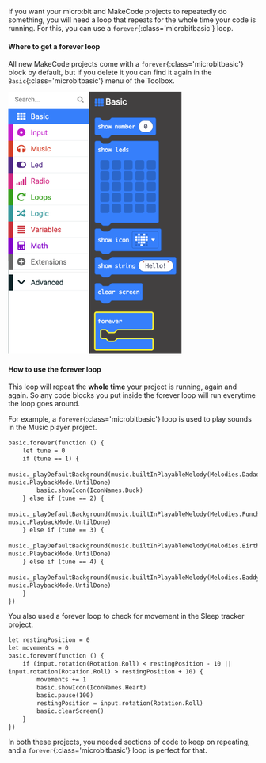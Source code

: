 If you want your micro:bit and MakeCode projects to repeatedly do something, you will need a loop that repeats for the whole time your code is running. For this, you can use a `forever`{:class='microbitbasic'} loop.

#### Where to get a forever loop

All new MakeCode projects come with a `forever`{:class='microbitbasic'} block by default, but if you delete it you can find it again in the `Basic`{:class='microbitbasic'} menu of the Toolbox.

<img src="images/forever-location.png" alt="The Basic menu with the `forever` block highlighted." width="350"/>

#### How to use the forever loop

This loop will repeat the **whole time** your project is running, again and again. So any code blocks you put inside the forever loop will run everytime the loop goes around.

For example, a `forever`{:class='microbitbasic'} loop is used to play sounds in the Music player project.

```microbit
basic.forever(function () {
    let tune = 0
    if (tune == 1) {
        music._playDefaultBackground(music.builtInPlayableMelody(Melodies.Dadadadum), music.PlaybackMode.UntilDone)
        basic.showIcon(IconNames.Duck)
    } else if (tune == 2) {
        music._playDefaultBackground(music.builtInPlayableMelody(Melodies.Punchline), music.PlaybackMode.UntilDone)
    } else if (tune == 3) {
        music._playDefaultBackground(music.builtInPlayableMelody(Melodies.Birthday), music.PlaybackMode.UntilDone)
    } else if (tune == 4) {
        music._playDefaultBackground(music.builtInPlayableMelody(Melodies.Baddy), music.PlaybackMode.UntilDone)
    }
})
```

You also used a forever loop to check for movement in the Sleep tracker project.

```microbit
let restingPosition = 0
let movements = 0
basic.forever(function () {
    if (input.rotation(Rotation.Roll) < restingPosition - 10 || input.rotation(Rotation.Roll) > restingPosition + 10) {
        movements += 1
        basic.showIcon(IconNames.Heart)
        basic.pause(100)
        restingPosition = input.rotation(Rotation.Roll)
        basic.clearScreen()
    }
})
```

In both these projects, you needed sections of code to keep on repeating, and a `forever`{:class='microbitbasic'} loop is perfect for that.
